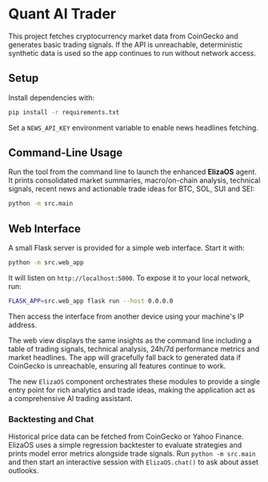# Quant AI Trader

This project fetches cryptocurrency market data from CoinGecko and generates
basic trading signals. If the API is unreachable, deterministic synthetic data
is used so the app continues to run without network access.

## Setup

Install dependencies with:

```bash
pip install -r requirements.txt
```

Set a `NEWS_API_KEY` environment variable to enable news headlines fetching.

## Command-Line Usage

Run the tool from the command line to launch the enhanced **ElizaOS** agent.
It prints consolidated market summaries, macro/on-chain analysis, technical
signals, recent news and actionable trade ideas for BTC, SOL, SUI and SEI:

```bash
python -m src.main
```

## Web Interface

A small Flask server is provided for a simple web interface.
Start it with:

```bash
python -m src.web_app
```

It will listen on `http://localhost:5000`. To expose it to your local
network, run:

```bash
FLASK_APP=src.web_app flask run --host 0.0.0.0
```

Then access the interface from another device using your machine's IP
address.

The web view displays the same insights as the command line including a table of
trading signals, technical analysis, 24h/7d performance metrics and market
headlines. The app will gracefully fall back to generated data if CoinGecko is
unreachable, ensuring all features continue to work.

The new `ElizaOS` component orchestrates these modules to provide a single
entry point for rich analytics and trade ideas, making the application act as a
comprehensive AI trading assistant.

### Backtesting and Chat

Historical price data can be fetched from CoinGecko or Yahoo Finance. ElizaOS
uses a simple regression backtester to evaluate strategies and prints model
error metrics alongside trade signals. Run `python -m src.main` and then start
an interactive session with `ElizaOS.chat()` to ask about asset outlooks.

